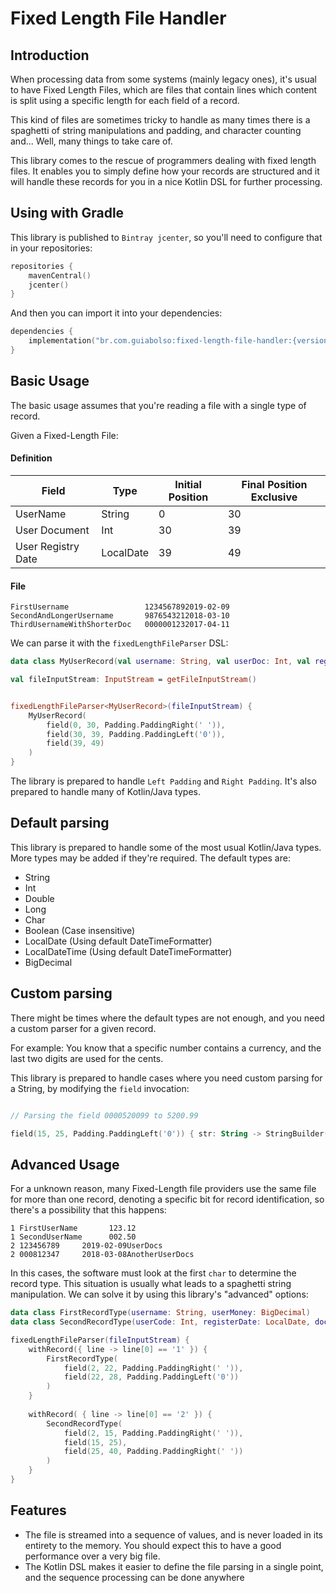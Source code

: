 # Fixed Length File Handler



## Introduction
When processing data from some systems (mainly legacy ones), it's usual to have Fixed Length Files, which are files that contain lines which content is split using a specific length for each field of a record.

This kind of files are sometimes tricky to handle as many times there is a spaghetti of string manipulations and padding, and character counting and... Well, many things to take care of.

This library comes to the rescue of programmers dealing with fixed length files. It enables you to simply define how your records are structured and it will handle these records for you in a nice Kotlin DSL for further processing.

## Using with Gradle

This library is published to `Bintray jcenter`, so you'll need to configure that in your repositories:
```kotlin
repositories {
    mavenCentral()
    jcenter()
}
```

And then you can import it into your dependencies:
```kotlin
dependencies {
    implementation("br.com.guiabolso:fixed-length-file-handler:{version}")
}
```

## Basic Usage

The basic usage assumes that you're reading a file with a single type of record.

Given a Fixed-Length File:


#### Definition

| Field | Type | Initial Position | Final Position Exclusive | 
| ----- | ---- | ---------------- | ------------------------ |
| UserName | String | 0 | 30 |
| User Document | Int | 30 | 39 |
| User Registry Date | LocalDate | 39 | 49 | 

#### File

```
FirstUsername                 1234567892019-02-09
SecondAndLongerUsername       9876543212018-03-10
ThirdUsernameWithShorterDoc   0000001232017-04-11
```

We can parse it with the `fixedLengthFileParser` DSL:

```kotlin
data class MyUserRecord(val username: String, val userDoc: Int, val registryDate: LocalDate)

val fileInputStream: InputStream = getFileInputStream()


fixedLengthFileParser<MyUserRecord>(fileInputStream) {
    MyUserRecord(
        field(0, 30, Padding.PaddingRight(' ')),
        field(30, 39, Padding.PaddingLeft('0')),
        field(39, 49)
    )    
}
```

The library is prepared to handle `Left Padding` and `Right Padding`. It's also prepared to handle many of Kotlin/Java types.

## Default parsing

This library is prepared to handle some of the most usual Kotlin/Java types. More types may be added if they're required. The default types are:

- String
- Int
- Double
- Long
- Char
- Boolean (Case insensitive)
- LocalDate (Using default DateTimeFormatter)
- LocalDateTime (Using default DateTimeFormatter)
- BigDecimal

## Custom parsing

There might be times where the default types are not enough, and you need a custom parser for a given record.

For example: You know that a specific number contains a currency, and the last two digits are used for the cents.

This library is prepared to handle cases where you need custom parsing for a String, by modifying the `field` invocation:

```kotlin

// Parsing the field 0000520099 to 5200.99 

field(15, 25, Padding.PaddingLeft('0')) { str: String -> StringBuilder(str).insert(str.length - 2, ".").toString().toBigDecimal() }
``` 

## Advanced Usage

For a unknown reason, many Fixed-Length file providers use the same file for more than one record, denoting a specific bit for record identification, so there's a possibility that this happens:

```
1 FirstUserName       123.12
1 SecondUserName      002.50
2 123456789     2019-02-09UserDocs
2 000812347     2018-03-08AnotherUserDocs
```

In this cases, the software must look at the first `char` to determine the record type. This situation is usually what leads to a spaghetti string manipulation. We can solve it by using this library's "advanced" options:

```kotlin
data class FirstRecordType(username: String, userMoney: BigDecimal)
data class SecondRecordType(userCode: Int, registerDate: LocalDate, docs: String)

fixedLengthFileParser(fileInputStream) {
    withRecord({ line -> line[0] == '1' }) {
        FirstRecordType(
            field(2, 22, Padding.PaddingRight(' ')),
            field(22, 28, Padding.PaddingLeft('0'))
        )
    }
    
    withRecord( { line -> line[0] == '2' }) {
        SecondRecordType(
            field(2, 15, Padding.PaddingRight(' ')),
            field(15, 25),
            field(25, 40, Padding.PaddingRight(' '))
        )
    }
}
```

## Features

- The file is streamed into a sequence of values, and is never loaded in its entirety to the memory. You should expect this to have a good performance over a very big file.
- The Kotlin DSL makes it easier to define the file parsing in a single point, and the sequence processing can be done anywhere